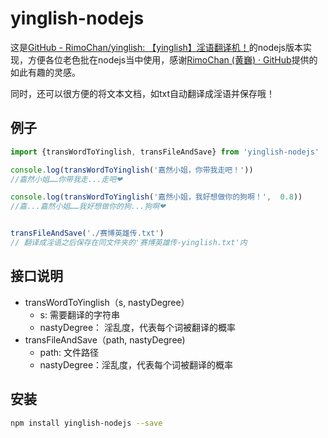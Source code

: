 # yinglish-nodejs

这是[GitHub - RimoChan/yinglish: 【yinglish】淫语翻译机！](https://github.com/RimoChan/yinglish)的nodejs版本实现，方便各位老色批在nodejs当中使用，感谢[RimoChan (黄巍) · GitHub](https://github.com/RimoChan)提供的如此有趣的灵感。

同时，还可以很方便的将文本文档，如txt自动翻译成淫语并保存哦！

## 例子

```javascript
import {transWordToYinglish, transFileAndSave} from 'yinglish-nodejs'

console.log(transWordToYinglish('嘉然小姐，你带我走吧！'))
//嘉然小姐……你带我走...走吧❤

console.log(transWordToYinglish('嘉然小姐，我好想做你的狗啊！',  0.8))
//嘉...嘉然小姐……我好想做你的狗...狗啊❤


transFileAndSave('./赛博英雄传.txt')
// 翻译成淫语之后保存在同文件夹的'赛博英雄传-yinglish.txt'内

```

## 接口说明

- transWordToYinglish（s, nastyDegree）
  - s: 需要翻译的字符串
  - nastyDegree： 淫乱度，代表每个词被翻译的概率
- transFileAndSave（path, nastyDegree)
  - path: 文件路径
  - nastyDegree：淫乱度，代表每个词被翻译的概率



## 安装

```bash
npm install yinglish-nodejs --save
```

